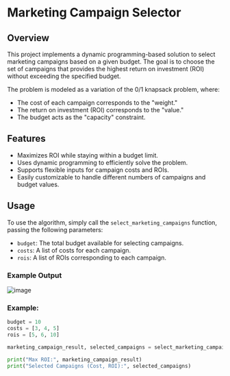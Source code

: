 # Marketing Campaign Selector

## Overview

This project implements a dynamic programming-based solution to select marketing campaigns based on a given budget. The goal is to choose the set of campaigns that provides the highest return on investment (ROI) without exceeding the specified budget.

The problem is modeled as a variation of the 0/1 knapsack problem, where:
- The cost of each campaign corresponds to the "weight."
- The return on investment (ROI) corresponds to the "value."
- The budget acts as the "capacity" constraint.

## Features

- Maximizes ROI while staying within a budget limit.
- Uses dynamic programming to efficiently solve the problem.
- Supports flexible inputs for campaign costs and ROIs.
- Easily customizable to handle different numbers of campaigns and budget values.

## Usage

To use the algorithm, simply call the `select_marketing_campaigns` function, passing the following parameters:
- `budget`: The total budget available for selecting campaigns.
- `costs`: A list of costs for each campaign.
- `rois`: A list of ROIs corresponding to each campaign.

### Example Output
![image](https://github.com/user-attachments/assets/b4511425-5738-4ca9-b5e8-68d4a30b18d6)

### Example:

```python
budget = 10
costs = [3, 4, 5]
rois = [5, 6, 10]

marketing_campaign_result, selected_campaigns = select_marketing_campaigns(budget, costs, rois)

print("Max ROI:", marketing_campaign_result)
print("Selected Campaigns (Cost, ROI):", selected_campaigns)
